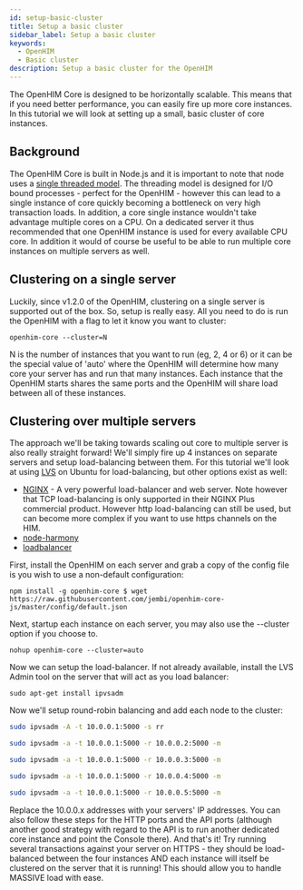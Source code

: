 ```yaml
---
id: setup-basic-cluster
title: Setup a basic cluster
sidebar_label: Setup a basic cluster
keywords:
  - OpenHIM
  - Basic cluster
description: Setup a basic cluster for the OpenHIM
---
```


The OpenHIM Core is designed to be horizontally scalable. This means that if you need better performance, you can easily fire up more core instances. In this tutorial we will look at setting up a small, basic cluster of core instances.

## Background

The OpenHIM Core is built in Node.js and it is important to note that node uses a [single threaded model](http://blog.mixu.net/2011/02/01/understanding-the-node-js-event-loop/). The threading model is designed for I/O bound processes - perfect for the OpenHIM - however this can lead to a single instance of core quickly becoming a bottleneck on very high transaction loads. In addition, a core single instance wouldn't take advantage multiple cores on a CPU. On a dedicated server it thus recommended that one OpenHIM instance is used for every available CPU core. In addition it would of course be useful to be able to run multiple core instances on multiple servers as well.

## Clustering on a single server

Luckily, since v1.2.0 of the OpenHIM, clustering on a single server is supported out of the box. So, setup is really easy. All you need to do is run the OpenHIM with a flag to let it know you want to cluster:

`openhim-core --cluster=N`

N is the number of instances that you want to run (eg, 2, 4 or 6) or it can be the special value of 'auto' where the OpenHIM will determine how many core your server has and run that many instances. Each instance that the OpenHIM starts shares the same ports and the OpenHIM will share load between all of these instances.

## Clustering over multiple servers

The approach we'll be taking towards scaling out core to multiple server is also really straight forward! We'll simply fire up 4 instances on separate servers and setup load-balancing between them. For this tutorial we'll look at using [LVS](http://www.linuxvirtualserver.org/) on Ubuntu for load-balancing, but other options exist as well:

- [NGINX](http://nginx.com/) - A very powerful load-balancer and web server. Note however that TCP load-balancing is only supported in their NGINX Plus commercial product. However http load-balancing can still be used, but can become more complex if you want to use https channels on the HIM.
- [node-harmony](https://www.npmjs.com/package/node-harmony)
- [loadbalancer](https://www.npmjs.com/package/loadbalancer)

First, install the OpenHIM on each server and grab a copy of the config file is you wish to use a non-default configuration:

`npm install -g openhim-core $ wget https://raw.githubusercontent.com/jembi/openhim-core-js/master/config/default.json`

Next, startup each instance on each server, you may also use the --cluster option if you choose to.

`nohup openhim-core --cluster=auto`

Now we can setup the load-balancer. If not already available, install the LVS Admin tool on the server that will act as you load balancer:

`sudo apt-get install ipvsadm`

Now we'll setup round-robin balancing and add each node to the cluster:

```sh
sudo ipvsadm -A -t 10.0.0.1:5000 -s rr

sudo ipvsadm -a -t 10.0.0.1:5000 -r 10.0.0.2:5000 -m

sudo ipvsadm -a -t 10.0.0.1:5000 -r 10.0.0.3:5000 -m

sudo ipvsadm -a -t 10.0.0.1:5000 -r 10.0.0.4:5000 -m

sudo ipvsadm -a -t 10.0.0.1:5000 -r 10.0.0.5:5000 -m

```

Replace the 10.0.0.x addresses with your servers' IP addresses. You can also follow these steps for the HTTP ports and the API ports (although another good strategy with regard to the API is to run another dedicated core instance and point the Console there). And that's it! Try running several transactions against your server on HTTPS - they should be load-balanced between the four instances AND each instance will itself be clustered on the server that it is running! This should allow you to handle MASSIVE load with ease.

